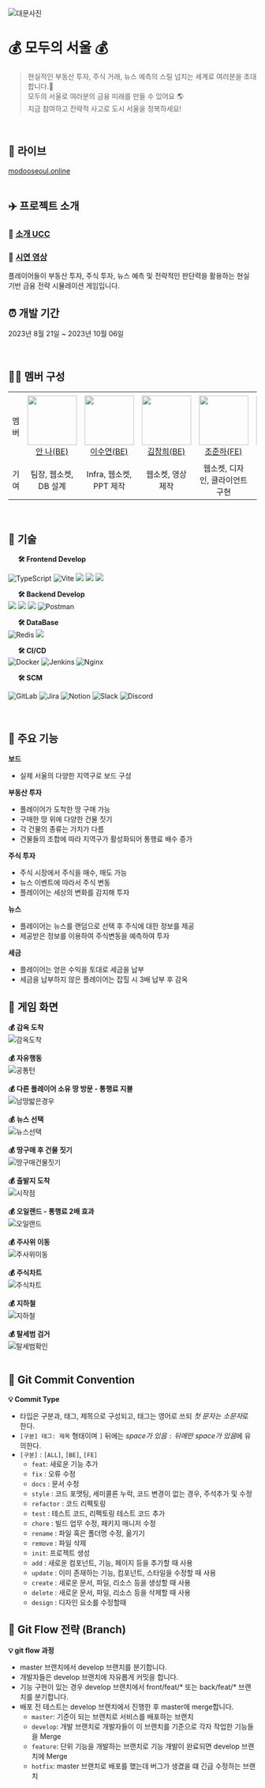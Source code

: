 <!-- 대문 이미지 넣기  -->
![대문사진](https://github.com/Modoo-s-Seoul/ModooSeoul/assets/99172832/2c078e02-2791-42ea-8379-25658e2433ef)


# 💰 모두의 서울 💰
> 현실적인 부동산 투자, 주식 거래, 뉴스 예측의 스릴 넘치는 세계로 여러분을 초대합니다.💌 <br> 
모두의 서울로 여러분의 금융 미래를 만들 수 있어요 🌎<br> 
지금 참여하고 전략적 사고로 도시 서울을 정복하세요!
<br>

## 🔗 라이브
[modooseoul.online](https://modooseoul.online)
<br>
<br>

## ✈️ 프로젝트 소개

### 🔗 [소개 UCC](https://www.youtube.com/watch?v=uOvMLQ-Ai2k)
### 🔗 [시연 영상](https://youtu.be/DbBtxgnLDRg)
플레이어들이 부동산 투자, 주식 투자, 뉴스 예측 및 전략적인 판단력을 활용하는 현실 기반 금융 전략 시뮬레이션 게임입니다.


## ⏰ 개발 기간
2023년 8월 21일 ~ 2023년 10월 06일

<br>

## 👩‍💻 멤버 구성
<table>
    <tr height="140px">
        <td align="center" width="130px">
            멤버
      </td>
      <td align="center" width="130px">
        <a href="https://github.com/An0401na"><img height="100px" width="100px" src="https://avatars.githubusercontent.com/u/99172832?v=4"/></a>
            <br />
            <a href="https://github.com/An0401na">안 나(BE)</a>
      </td>
       <td align="center" width="130px">
        <a href="https://github.com/yeeeooonn"><img height="100px" width="100px" src="https://avatars.githubusercontent.com/u/73294363?v=4"/></a>
            <br />
            <a href="https://github.com/yeeeooonn">이수연(BE)</a>
      </td> 
      <td align="center" width="130px">
        <a href="https://github.com/changkim1"><img height="100px" width="100px" src="https://file.notion.so/f/s/3b0af5b5-2eb3-4ba3-a570-892596ee9aec/image.png?id=3187fc68-9228-45e6-80ae-dc582624de99&table=block&spaceId=5fa1f5f0-4946-41aa-966b-9a3cd388acd0&expirationTimestamp=1696514400000&signature=UmZv9S31GTye7kRPSRHXWqwMNZKMFxgXfRNmXk7VTOg&downloadName=image.png"/></a>
            <br />
            <a href="https://github.com/changkim1">김창희(BE)</a>
      </td>
      <td align="center" width="130px">
        <a href="https://github.com/archedu-JunhaCho"><img height="100px" width="100px" src="https://avatars.githubusercontent.com/u/122509605?v=4"/></a>
            <br />
            <a href="https://github.com/archedu-JunhaCho">조준하(FE)</a>
      </td>
       <td align="center" width="130px">
        <a href="https://github.com/Baejw0111"><img height="100px" width="100px" src="https://file.notion.so/f/s/048ce6da-d4ce-495d-a7d9-9e437a59e152/%EB%B0%B0%EC%A0%95%EC%9B%90_%EC%A6%9D%EB%AA%85%EC%82%AC%EC%A7%84.jpg?id=5b62ec1d-4280-4d06-ad37-c5e41a06e956&table=block&spaceId=5fa1f5f0-4946-41aa-966b-9a3cd388acd0&expirationTimestamp=1696514400000&signature=DSAJa3Pa5wLhoCNE7YarBAJCBqeUa_Sd4A9uESV2OM4&downloadName=%EB%B0%B0%EC%A0%95%EC%9B%90_%EC%A6%9D%EB%AA%85%EC%82%AC%EC%A7%84.jpg"/></a>
            <br />
            <a href="https://github.com/Baejw0111">배정원(FE)</a>
      </td> 
     <tr/>
    <tr>
        <td align="center" width="130px">
            기여
      </td>
       <td align="center" width="130px">
           팀장, 웹소켓, DB 설계
       </td>
       <td align="center" width="130px">
          Infra, 웹소켓, PPT 제작
       </td>
       <td align="center" width="130px">
         웹소켓, 영상 제작
       </td>
       <td align="center" width="130px">
         웹소켓, 디자인, 클라이언트 구현
       </td>
       <td align="center" width="130px">
         웹소켓, 클라이언트 구현
       </td>
    </tr>
</table>

<br>

## 📌 기술
&nbsp;&nbsp;&nbsp;&nbsp; **🛠 Frontend Develop** <br>

![TypeScript](https://img.shields.io/badge/typescript-%23007ACC.svg?style=for-the-badge&logo=typescript&logoColor=white)
![Vite](https://img.shields.io/badge/vite-%23646CFF.svg?style=for-the-badge&logo=vite&logoColor=white)
<img src="https://img.shields.io/badge/html5-E34F26?style=for-the-badge&logo=html5&logoColor=white">
<img src="https://img.shields.io/badge/css-1572B6?style=for-the-badge&logo=css3&logoColor=white">
<img src="https://img.shields.io/badge/react-61DAFB?style=for-the-badge&logo=react&logoColor=black">

&nbsp;&nbsp;&nbsp;&nbsp; **🛠 Backend Develop** <br>
<img src="https://img.shields.io/badge/java-007396?style=for-the-badge&logo=java&logoColor=white">
<img src="https://img.shields.io/badge/gradle-02303A?style=for-the-badge&logo=gradle&logoColor=white">
<img src="https://img.shields.io/badge/springboot-6DB33F?style=for-the-badge&logo=springboot&logoColor=white">
![Postman](https://img.shields.io/badge/Postman-FF6C37?style=for-the-badge&logo=postman&logoColor=white)

&nbsp;&nbsp;&nbsp;&nbsp; **🛠 DataBase** <br>
![Redis](https://img.shields.io/badge/redis-%23DD0031.svg?style=for-the-badge&logo=redis&logoColor=white)
<img src="https://img.shields.io/badge/mysql-4479A1?style=for-the-badge&logo=mysql&logoColor=white">

&nbsp;&nbsp;&nbsp;&nbsp; **🛠 CI/CD** <br>
![Docker](https://img.shields.io/badge/docker-%230db7ed.svg?style=for-the-badge&logo=docker&logoColor=white)
![Jenkins](https://img.shields.io/badge/jenkins-%232C5263.svg?style=for-the-badge&logo=jenkins&logoColor=white)
![Nginx](https://img.shields.io/badge/nginx-%23009639.svg?style=for-the-badge&logo=nginx&logoColor=white)

&nbsp;&nbsp;&nbsp;&nbsp; **🛠 SCM** <br>

![GitLab](https://img.shields.io/badge/gitlab-%23181717.svg?style=for-the-badge&logo=gitlab&logoColor=white)
![Jira](https://img.shields.io/badge/jira-%230A0FFF.svg?style=for-the-badge&logo=jira&logoColor=white)
![Notion](https://img.shields.io/badge/Notion-%23000000.svg?style=for-the-badge&logo=notion&logoColor=white)
![Slack](https://img.shields.io/badge/Slack-4A154B?style=for-the-badge&logo=slack&logoColor=white)
![Discord](https://img.shields.io/badge/Discord-%235865F2.svg?style=for-the-badge&logo=discord&logoColor=white)



<!--### 📌 기술 선택 이유 [ - 상세보기](https://github.com/jtheeeeee/we_are_traveling/wiki/%EA%B8%B0%EC%88%A0-%EC%84%A0%ED%83%9D-%EC%9D%B4%EC%9C%A0)-->

<br>

## 📌 주요 기능

**보드**
- 실제 서울의 다양한 지역구로 보드 구성
  <br>

**부동산 투자**
- 플레이어가 도착한 땅 구매 가능
- 구매한 땅 위에 다양한 건물 짓기
- 각 건물의 종류는 가치가 다름
- 건물들의 조합에 따라 지역구가 활성화되어 통행료 배수 증가
  <br>

**주식 투자**
- 주식 시장에서 주식을 매수, 매도 가능
- 뉴스 이벤트에 따라서 주식 변동
- 플레이어는 세상의 변화를 감지해 투자
  <br>

**뉴스**
- 플레이어는 뉴스를 랜덤으로 선택 후 주식에 대한 정보를 제공
- 제공받은 정보를 이용하여 주식변동을 예측하여 투자
  <br>

**세금**
- 플레이어는 얻은 수익을 토대로 세금을 납부
- 세금을 납부하지 않은 플레이어는 잡힐 시 3배 납부 후 감옥
  <br>

## 🎲 게임 화면
**💰 감옥 도착**<br>
![감옥도착](https://github.com/TEAM-DGRR/dgrr/assets/73294363/81b4a75f-d90d-4f76-80c1-534399bd6b1c)
<br><br>
**💰 자유행동**<br>
![공통턴](https://github.com/TEAM-DGRR/dgrr/assets/73294363/b9379a78-dc87-44cc-b40d-3054e95fb246)
<br><br>
**💰 다른 플레이어 소유 땅 방문 - 통행료 지불**<br>
![남땅밟은경우](https://github.com/TEAM-DGRR/dgrr/assets/73294363/e6fcb5a5-bc53-4372-8552-c652aaec52b0)
<br><br>
**💰 뉴스 선택**<br>
![뉴스선택](https://github.com/TEAM-DGRR/dgrr/assets/73294363/c0ce975d-1680-4a77-a744-09aacfe63474)
<br><br>
**💰 땅구매 후 건물 짓기**<br>
![땅구매건물짓기](https://github.com/TEAM-DGRR/dgrr/assets/73294363/33218126-9826-4ffe-89f2-92133ead47b4)
<br><br>
**💰 출발지 도착**<br>
![시작점](https://github.com/TEAM-DGRR/dgrr/assets/73294363/a925d94c-4289-4d26-8a11-3953f3e20167)
<br><br>
**💰 오일랜드 - 통행료 2배 효과**<br>
![오일랜드](https://github.com/TEAM-DGRR/dgrr/assets/73294363/99b54a45-863b-458a-9ea0-9bc861c5a417)
<br><br>
**💰 주사위 이동**<br>
![주사위이동](https://github.com/TEAM-DGRR/dgrr/assets/73294363/ab80bc95-0b32-437a-88f2-3d19a0713cae)
<br><br>
**💰 주식차트**<br>
![주식차트](https://github.com/TEAM-DGRR/dgrr/assets/73294363/27783b1e-b98e-436d-b3f2-073553203119)
<br><br>
**💰 지하철**<br>
![지하철](https://github.com/TEAM-DGRR/dgrr/assets/73294363/a0986d09-229f-4651-afc5-f899d6c684f2)
<br><br>
**💰 탈세범 검거**<br>
![탈세범확인](https://github.com/TEAM-DGRR/dgrr/assets/73294363/59fc0efd-fc48-430a-aae9-ce303d64cf89)
<br><br>

## 🎊 Git Commit Convention
**💡 Commit Type**
- 타입은 구분과, 태그, 제목으로 구성되고, 태그는 영어로 쓰되 *첫 문자는 소문자*로 한다.
- `[구분] 태그: 제목` 형태이며 `]` 뒤에는  *space가 있음* `:` *뒤에만 space가 있음*에 유의한다.
- `[구분]` : `[ALL]`, `[BE]`, `[FE]`
    - `feat`: 새로운 기능 추가
    - `fix` : 오류 수정
    - `docs` : 문서 수정
    - `style` : 코드 포맷팅, 세미콜론 누락, 코드 변경이 없는 경우, 주석추가 및 수정
    - `refactor` : 코드 리펙토링
    - `test` : 테스트 코드, 리펙토링 테스트 코드 추가
    - `chore` : 빌드 업무 수정, 패키지 매니저 수정
    - `rename` : 파일 혹은 폴더명 수정, 옮기기
    - `remove` : 파일 삭제
    - `init`: 프로젝트 생성
    - `add` : 새로운 컴포넌트, 기능, 페이지 등을 추가할 때 사용
    - `update` : 이미 존재하는 기능, 컴포넌트, 스타일을 수정할 때 사용
    - `create` : 새로운 문서, 파일, 리소스 등을 생성할 때 사용
    - `delete` : 새로운 문서, 파일, 리소스 등을 삭제할 때 사용
    - `design` : 디자인 요소를 수정할때

## 🎃 Git Flow 전략 (Branch)
**💡 git flow 과정**
- master 브랜치에서 develop 브랜치를 분기합니다.
- 개발자들은 develop 브랜치에 자유롭게 커밋을 합니다.
- 기능 구현이 있는 경우 develop 브랜치에서 front/feat/* 또는 back/feat/* 브랜치를 분기합니다.
- 배포 전 테스트는 develop 브랜치에서 진행한 후 master에 merge합니다.
  - `master`: 기준이 되는 브랜치로 서비스를 배포하는 브랜치
  - `develop`: 개발 브랜치로 개발자들이 이 브랜치를 기준으로 각자 작업한 기능들을 Merge
  - `feature`: 단위 기능을 개발하는 브랜치로 기능 개발이 완료되면 develop 브랜치에 Merge
  - `hotfix`: master 브랜치로 배포를 했는데 버그가 생겼을 떄 긴급 수정하는 브랜치 


<!--### 📌 문제 해결! [ - 상세보기](https://github.com/jtheeeeee/we_are_traveling/wiki/%ED%8A%B8%EB%9F%AC%EB%B8%94-%EC%8A%88%ED%8C%85)-->

[//]: # (https://github.com/Ileriayo/markdown-badges)
